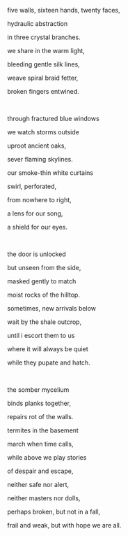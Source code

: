 five walls, sixteen hands, twenty faces,

hydraulic abstraction

in three crystal branches.

we share in the warm light,

bleeding gentle silk lines,

weave spiral braid fetter,

broken fingers entwined.

<br>

through fractured blue windows

we watch storms outside

uproot ancient oaks,

sever flaming skylines.

our smoke-thin white curtains

swirl, perforated,

from nowhere to right,

a lens for our song,

a shield for our eyes.

<br>

the door is unlocked

but unseen from the side,

masked gently to match

moist rocks of the hilltop.

sometimes, new arrivals below

wait by the shale outcrop,

until i escort them to us

where it will always be quiet

while they pupate and hatch.

<br>

the somber mycelium

binds planks together,

repairs rot of the walls.

termites in the basement

march when time calls,

while above we play stories

of despair and escape,

neither safe nor alert,

neither masters nor dolls,

perhaps broken, but not in a fall,

frail and weak, but with hope we are all.
